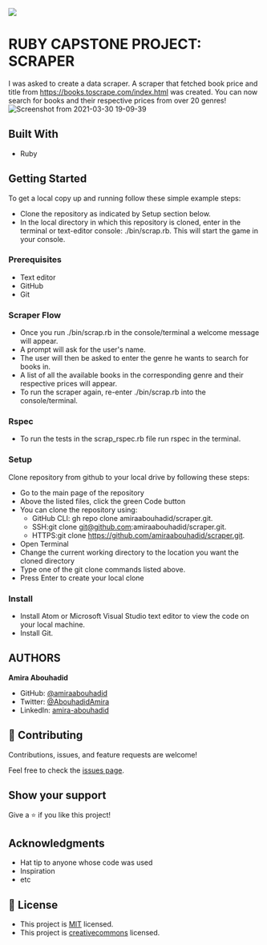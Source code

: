 ![](https://img.shields.io/badge/Microverse-blueviolet)

# RUBY CAPSTONE PROJECT: SCRAPER

I was asked to create a data scraper. A scraper that fetched book price and title from https://books.toscrape.com/index.html was created. You can now search for books and their respective prices from over 20 genres!
![Screenshot from 2021-03-30 19-09-39](https://user-images.githubusercontent.com/56790126/113028531-aafb2700-918b-11eb-8ad9-05737049e32f.png)

## Built With
- Ruby

## Getting Started
To get a local copy up and running follow these simple example steps:
- Clone the repository as indicated by Setup section below.
- In the local directory in which this repository is cloned, enter in the terminal or text-editor console: ./bin/scrap.rb. This will start the game in your console.

### Prerequisites
- Text editor
- GitHub
- Git

### Scraper Flow
- Once you run ./bin/scrap.rb in the console/terminal a welcome message will appear.
- A prompt will ask for the user's name.
- The user will then be asked to enter the genre he wants to search for books in.
- A list of all the available books in the corresponding genre and their respective prices will appear.
- To run the scraper again, re-enter ./bin/scrap.rb into the console/terminal.

### Rspec
- To run the tests in the scrap_rspec.rb file run rspec in the terminal.

### Setup
Clone repository from github to your local drive by following these steps:
- Go to the main page of the repository
- Above the listed files, click the green Code button
- You can clone the repository using:
  - GitHub CLI: gh repo clone amiraabouhadid/scraper.git.
  - SSH:git clone git@github.com:amiraabouhadid/scraper.git.
  - HTTPS:git clone https://github.com/amiraabouhadid/scraper.git.
- Open Terminal
- Change the current working directory to the location you want the cloned directory
- Type one of the git clone commands listed above.
- Press Enter to create your local clone

### Install
- Install Atom or Microsoft Visual Studio text editor to view the code on your local machine.
- Install Git.

## AUTHORS

**Amira Abouhadid**

- GitHub: [@amiraabouhadid](https://github.com/amiraabouhadid)
- Twitter: [@AbouhadidAmira](https://twitter.com/AbouhadidAmira)
- LinkedIn: [amira-abouhadid](https://linkedin.com/amira-abouhadid)


## 🤝 Contributing

Contributions, issues, and feature requests are welcome!

Feel free to check the [issues page](https://github.com/amiraabouhadid/scraper/issues).

## Show your support

Give a ⭐️ if you like this project!

## Acknowledgments

- Hat tip to anyone whose code was used
- Inspiration
- etc

## 📝 License

- This project is [MIT](https://opensource.org/licenses/MIT) licensed.
- This project is [creativecommons](https://creativecommons.org/licenses/by-nc/4.0/) licensed.
